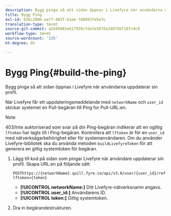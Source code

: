 ```yaml
---
description: Bygg pinga så att sidan öppnas i Livefyre när användarna uppdaterar sin profil.
title: Bygg Ping
exl-id: 626c200b-eaff-483f-b1eb-7d8993fe5e7c
translation-type: tm+mt
source-git-commit: a2449482e617939cfda7e367da34875bf187c4c9
workflow-type: tm+mt
source-wordcount: '135'
ht-degree: 0%

---
```


# Bygg Ping{#build-the-ping}

Bygg pinga så att sidan öppnas i Livefyre när användarna uppdaterar sin profil.

När Livefyre får ett uppdateringsmeddelande med `networkName` och `user_id` skickar systemet en Pull-begäran till Ping for Pull-URL:en.

>[!NOTE]
>
>403/Inte auktoriserad som svar på din Ping-begäran indikerar att en ogiltig `lftoken` har lagts till i Ping-begäran. Kontrollera att `lftoken` är för en `user_id` med nätverksägarbehörighet eller för systemanvändaren. Om du använder Livefyre-bibliotek ska du använda metoden `buildLivefyreToken` för att generera en giltig systemtoken för begäran.

1. Lägg till kod på sidan som pingar Livefyre när användare uppdaterar sin profil. Skapa URL:en på följande sätt:

   ```
   POSThttps://{networkName}.quill.fyre.co/api/v3.0/user/{user_id}/refresh?lftoken={token}
   ```

   * **[!UICONTROL networkName:]** Ditt Livefyre-nätverksnamn angavs.
   * **[!UICONTROL user_id:]** Användarens ID.
   * **[!UICONTROL token:]** Giltig systemtoken.

1. Dra in begärandestrukturen.
